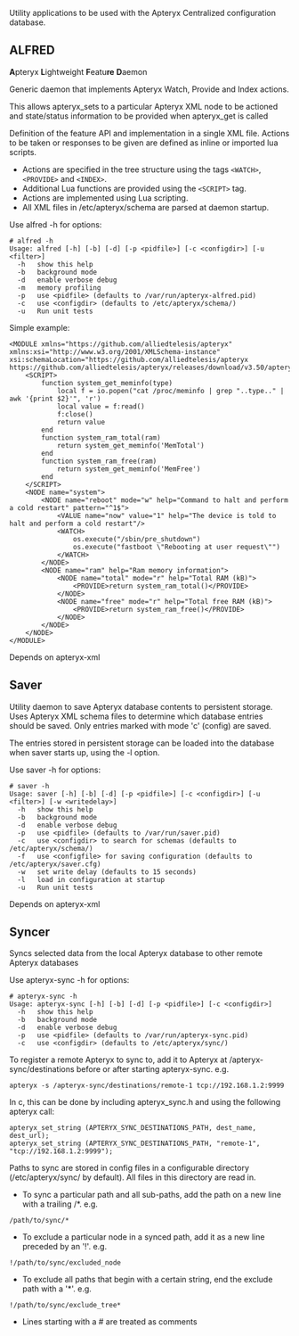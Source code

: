 Utility applications to be used with the Apteryx Centralized configuration database.

## ALFRED
**A**pteryx **L**ightweight **F**eatu**re** **D**aemon

Generic daemon that implements Apteryx Watch, Provide and Index actions.

This allows apteryx_sets to a particular Apteryx XML node to be actioned and state/status information to be provided when apteryx_get is called

Definition of the feature API and implementation in a single XML file. Actions to be taken or responses to be given are defined as inline or imported lua scripts.

* Actions  are specified in the tree structure using the tags `<WATCH>`, `<PROVIDE>` and `<INDEX>`.
* Additional Lua functions are provided using the `<SCRIPT>` tag.
* Actions are implemented using Lua scripting.
* All XML files in /etc/apteryx/schema are parsed at daemon startup.

Use alfred -h for options:
```
# alfred -h
Usage: alfred [-h] [-b] [-d] [-p <pidfile>] [-c <configdir>] [-u <filter>]
  -h   show this help
  -b   background mode
  -d   enable verbose debug
  -m   memory profiling
  -p   use <pidfile> (defaults to /var/run/apteryx-alfred.pid)
  -c   use <configdir> (defaults to /etc/apteryx/schema/)
  -u   Run unit tests
```

Simple example:
```
<MODULE xmlns="https://github.com/alliedtelesis/apteryx" xmlns:xsi="http://www.w3.org/2001/XMLSchema-instance" xsi:schemaLocation="https://github.com/alliedtelesis/apteryx https://github.com/alliedtelesis/apteryx/releases/download/v3.50/apteryx.xsd">
    <SCRIPT>
        function system_get_meminfo(type)
            local f = io.popen("cat /proc/meminfo | grep "..type.." | awk '{print $2}'", 'r')
            local value = f:read()
            f:close()
            return value
        end
        function system_ram_total(ram)
            return system_get_meminfo('MemTotal')
        end
        function system_ram_free(ram)
            return system_get_meminfo('MemFree')
        end
    </SCRIPT>
    <NODE name="system">
        <NODE name="reboot" mode="w" help="Command to halt and perform a cold restart" pattern="^1$">
            <VALUE name="now" value="1" help="The device is told to halt and perform a cold restart"/>
            <WATCH>
                os.execute("/sbin/pre_shutdown")
                os.execute("fastboot \"Rebooting at user request\"")
            </WATCH>
        </NODE>
        <NODE name="ram" help="Ram memory information">
            <NODE name="total" mode="r" help="Total RAM (kB)">
                <PROVIDE>return system_ram_total()</PROVIDE>
            </NODE>
            <NODE name="free" mode="r" help="Total free RAM (kB)">
                <PROVIDE>return system_ram_free()</PROVIDE>
            </NODE>
        </NODE>
    </NODE>
</MODULE>
```

Depends on apteryx-xml

## Saver
Utility daemon to save Apteryx database contents to persistent storage. Uses Apteryx XML schema
files to determine which database entries should be saved. Only entries marked with mode 'c' (config)
are saved.

The entries stored in persistent storage can be loaded into the database when saver starts up, using
the -l option.

Use saver -h for options:
```
# saver -h
Usage: saver [-h] [-b] [-d] [-p <pidfile>] [-c <configdir>] [-u <filter>] [-w <writedelay>]
  -h   show this help
  -b   background mode
  -d   enable verbose debug
  -p   use <pidfile> (defaults to /var/run/saver.pid)
  -c   use <configdir> to search for schemas (defaults to /etc/apteryx/schema/)
  -f   use <configfile> for saving configuration (defaults to /etc/apteryx/saver.cfg)
  -w   set write delay (defaults to 15 seconds)
  -l   load in configuration at startup
  -u   Run unit tests
```

Depends on apteryx-xml

## Syncer
Syncs selected data from the local Apteryx database to other remote Apteryx databases

Use apteryx-sync -h for options:

```
# apteryx-sync -h
Usage: apteryx-sync [-h] [-b] [-d] [-p <pidfile>] [-c <configdir>]
  -h   show this help
  -b   background mode
  -d   enable verbose debug
  -p   use <pidfile> (defaults to /var/run/apteryx-sync.pid)
  -c   use <configdir> (defaults to /etc/apteryx/sync/)
```

To register a remote Apteryx to sync to, add it to Apteryx at /apteryx-sync/destinations
before or after starting apteryx-sync. e.g.

```
apteryx -s /apteryx-sync/destinations/remote-1 tcp://192.168.1.2:9999
```

In c, this can be done by including apteryx_sync.h and using the following apteryx call:
```
apteryx_set_string (APTERYX_SYNC_DESTINATIONS_PATH, dest_name, dest_url);
apteryx_set_string (APTERYX_SYNC_DESTINATIONS_PATH, "remote-1", "tcp://192.168.1.2:9999");
```

Paths to sync are stored in config files in a configurable directory (/etc/apteryx/sync/ by default).
All files in this directory are read in.

* To sync a particular path and all sub-paths, add the path on a new line with a trailing /*. e.g.
```
/path/to/sync/*
```
* To exclude a particular node in a synced path, add it as a new line preceded by an '!'. e.g.
```
!/path/to/sync/excluded_node
```
* To exclude all paths that begin with a certain string, end the exclude path with a '*'. e.g.
```
!/path/to/sync/exclude_tree*
```
* Lines starting with a # are treated as comments

